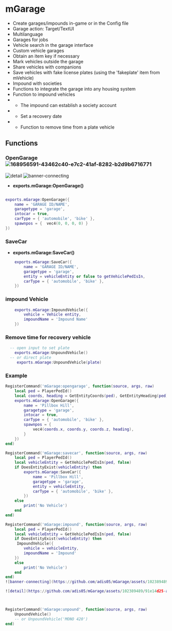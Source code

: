 # mGarage

* Create garages/impounds in-game or in the Config file
* Garage action: Target/TextUI
* Multilanguage
* Garages for jobs
* Vehicle search in the garage interface
* Custom vehicle garages
* Obtain an item key if necessary
* Mark vehicles outside the garage
* Share vehicles with companions
* Save vehicles with fake license plates (using the 'fakeplate' item from mVehicle)
* Impound with societies
* Functions to integrate the garage into any housing system
* Function to impound vehicles
* * The impound can establish a society account
* * Set a recovery date
* * Function to remove time from a plate vehicle

## Functions 

### OpenGarage![168956591-43462c40-e7c2-41af-8282-b2d9b6716771](https://github.com/adis05/mGarage/assets/102389489/2fbc5c6e-c073-431a-b284-3be18bbe4b41)

![detail](https://github.com/adis05/mGarage/assets/102389489/215a7648-32f8-4679-81b4-28083a8eadb1)
![banner-connecting](https://github.com/adis05/mGarage/assets/102389489/68a3dc09-3726-4525-a4a9-19ac27c49fad)


* **exports.mGarage:OpenGarage()**

```lua

exports.mGarage:OpenGarage({
    name = 'GARAGE ID/NAME',
    garagetype = 'garage',              
    intocar = true,                     
    carType = { 'automobile', 'bike' }, 
    spawnpos = {  vec4(0, 0, 0, 0) }
})
```
 
### SaveCar 
* **exports.mGarage:SaveCar()**
```lua
    exports.mGarage:SaveCar({
        name = 'GARAGE ID/NAME',
        garagetype = 'garage',              
        entity = vehicleEntity or false to getVehiclePedIsIn,            
        carType = { 'automobile', 'bike' }, 
    })
```

### impound Vehicle
```lua
    exports.mGarage:ImpoundVehicle({ 
        vehicle = Vehicle entity, 
        impoundName = 'Impound Name' 
    })
```

### Remove time for recovery vehicle
```lua
  -- open input to set plate 
    exports.mGarage:UnpoundVehicle()
  -- or direct plate
     exports.mGarage:UnpoundVehicle(plate)
```
### Example 

```lua
RegisterCommand('mGarage:opengarage', function(source, args, raw)
    local ped = PlayerPedId()
    local coords, heading = GetEntityCoords(ped), GetEntityHeading(ped)
    exports.mGarage:OpenGarage({
        name = 'Pillbox Hill',
        garagetype = 'garage',              
        intocar = true,                     
        carType = { 'automobile', 'bike' }, 
        spawnpos = {
            vec4(coords.x, coords.y, coords.z, heading),
        }
    })
end)

RegisterCommand('mGarage:savecar', function(source, args, raw)
    local ped = PlayerPedId()
    local vehicleEntity = GetVehiclePedIsIn(ped, false)
    if DoesEntityExist(vehicleEntity) then
        exports.mGarage:SaveCar({
            name = 'Pillbox Hill',
            garagetype = 'garage',             
            entity = vehicleEntity,             
            carType = { 'automobile', 'bike' }, 
        })
    else
        print('No Vehicle')
    end
end)

RegisterCommand('mGarage:impound', function(source, args, raw)
    local ped = PlayerPedId()
    local vehicleEntity = GetVehiclePedIsIn(ped, false)
    if DoesEntityExist(vehicleEntity) then
     ImpoundVehicle({
        vehicle = vehicleEntity,
        impoundName = 'Impound'
    })
    else
        print('No Vehicle')
    end
end)
![banner-connecting](https://github.com/adis05/mGarage/assets/102389489/f5940f41-12a8-47dc-82d9-36cca209a208)

![detail](https://github.com/adis05/mGarage/assets/102389489/91e14d25-afe4-41f9-87d7-45a8daa33613)



RegisterCommand('mGarage:unpound', function(source, args, raw)
    UnpoundVehicle()
    -- or UnpoundVehicle('MONO 420')
end)
```
